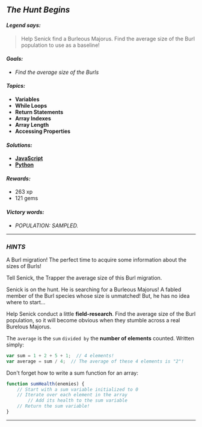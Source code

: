 ## _The Hunt Begins_

#### _Legend says:_
> Help Senick find a Burleous Majorus. Find the average size of the Burl population to use as a baseline!

#### _Goals:_
+ _Find the average size of the Burls_

#### _Topics:_
+ **Variables**
+ **While Loops**
+ **Return Statements**
+ **Array Indexes**
+ **Array Length**
+ **Accessing Properties**

#### _Solutions:_
+ **[JavaScript](the_hunt_begins.js)**
+ **[Python](theHuntBegins.py)**

#### _Rewards:_
+ 263 xp
+ 121 gems

#### _Victory words:_
+ _POPULATION: SAMPLED._

___

### _HINTS_

A Burl migration! The perfect time to acquire some information about the sizes of Burls!

Tell Senick, the Trapper the average size of this Burl migration.

Senick is on the hunt. He is searching for a Burleous Majorus! A fabled member of the Burl species whose size is unmatched! But, he has no idea where to start...

Help Senick conduct a little **field-research**. Find the average size of the Burl population, so it will become obvious when they stumble across a real Burelous Majorus.

The `average` is the `sum` `divided by` the **number of elements** counted. Written simply:

```javascript
var sum = 1 + 2 + 5 + 1;  // 4 elements!
var average = sum / 4;  // The average of these 4 elements is "2"!
```

Don't forget how to write a sum function for an array:

```javascript
function sumHealth(enemies) {
    // Start with a sum variable initialized to 0
    // Iterate over each element in the array
        // Add its health to the sum variable
    // Return the sum variable!
}
```

___
